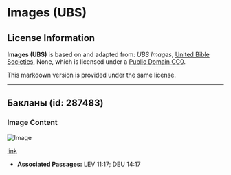 # Images (UBS)

## License Information

**Images (UBS)** is based on and adapted from: _UBS Images_, [United Bible Societies](https://unitedbiblesocieties.org/), None, which is licensed under a [Public Domain CC0](https://creativecommons.org/public-domain/cc0/).

This markdown version is provided under the same license.



--------------------------------

## Бакланы (id: 287483)

### Image Content

![Image](https://cdn.aquifer.bible/aquifer-content/resources/Media/WEB-0153_cormorants.jpg)

[link](https://cdn.aquifer.bible/aquifer-content/resources/Media/WEB-0153_cormorants.jpg)

* **Associated Passages:** LEV 11:17; DEU 14:17

